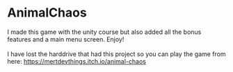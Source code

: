 # AnimalChaos
I made this game with the unity course but also added all the bonus features and a main menu screen. Enjoy! <br />
<br />
I have lost the harddrive that had this project so you can play the game from here: https://mertdevthings.itch.io/animal-chaos

